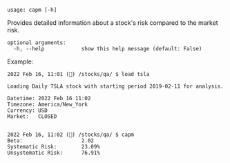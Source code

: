 ```text
usage: capm [-h]
```

Provides detailed information about a stock's risk compared to the market risk.

```
optional arguments:
  -h, --help            show this help message (default: False)
```

Example:

```
2022 Feb 16, 11:01 (🦋) /stocks/qa/ $ load tsla

Loading Daily TSLA stock with starting period 2019-02-11 for analysis.

Datetime: 2022 Feb 16 11:02
Timezone: America/New_York
Currency: USD
Market:   CLOSED


2022 Feb 16, 11:02 (🦋) /stocks/qa/ $ capm
Beta:                   2.02
Systematic Risk:        23.09%
Unsystematic Risk:      76.91%
```
